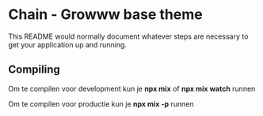 # Chain - Growww base theme #

This README would normally document whatever steps are necessary to get your application up and running.

## Compiling ##

Om te compilen voor development kun je **npx mix** of **npx mix watch** runnen

Om te compilen voor productie kun je **npx mix -p** runnen